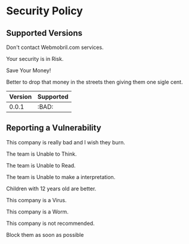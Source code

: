 # Security Policy

## Supported Versions

Don't contact Webmobril.com services. 

Your security is in Risk. 

Save Your Money! 

Better to drop that money in the streets then giving them one sigle cent. 

| Version | Supported          |
| ------- | ------------------ |
| 0.0.1   | :BAD: |

## Reporting a Vulnerability

This company is really bad and I wish they burn. 

The team is Unable to Think. 

The team is Unable to Read. 


The team is Unable to make a interpretation. 

Children with 12 years old are better. 

This company is a Virus.

This company is a Worm.

This company is not recommended. 

Block them as soon as possible
